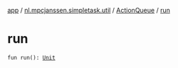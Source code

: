 [app](../../index.md) / [nl.mpcjanssen.simpletask.util](../index.md) / [ActionQueue](index.md) / [run](.)

# run

`fun run(): `[`Unit`](https://kotlinlang.org/api/latest/jvm/stdlib/kotlin/-unit/index.html)